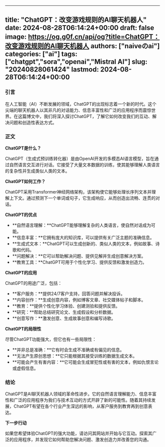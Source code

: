 
---
title: "ChatGPT：改变游戏规则的AI聊天机器人"
date: 2024-08-28T06:14:24+00:00
draft: false
image: https://og.g0f.cn/api/og?title=ChatGPT：改变游戏规则的AI聊天机器人
authors: ["naiveのai"]
categories: ["ai"]
tags: ["chatgpt","sora","openai","Mistral AI"]
slug: "20240828061424"
lastmod: 2024-08-28T06:14:24+00:00
---
### 引言

在人工智能（AI）不断发展的领域，ChatGPT的出现标志着一个新的时代。这个尖端的聊天机器人以其非凡的对话能力、信息丰富性和广泛的应用程序而震惊世界。在这篇博文中，我们将深入探讨ChatGPT，了解它如何改变我们的互动、解决问题和创造性表达方式。

### 正文

**ChatGPT是什么？**

ChatGPT（生成式预训练转化器）是由OpenAI开发的多模态AI语言模型，旨在通过自然语言交互进行对话。它接受了大量文本数据的训练，使其能够理解人类语言的复杂性并生成类似人类的文本。

**ChatGPT如何工作？**

ChatGPT采用Transformer神经网络架构，该架构使它能够处理长序列文本并理解上下文。通过预测下一个单词或句子，它生成响应，从而创造出流畅、连贯的对话。

**ChatGPT的优点**

* **自然语言理解：**ChatGPT能够理解复杂的人类语言，使自然对话成为可能。
* **信息丰富：**它拥有庞大的知识库，可以提供有关广泛主题的准确信息。
* **生成式文本：**ChatGPT可以生成创新的、类似人类的文本，例如故事、诗歌和代码。
* **问题解决：**它可以帮助解决问题、提供见解并生成创意解决方案。
* **教育工具：**ChatGPT可用于个性化学习、提供反馈和激发创造力。

**ChatGPT的应用**

ChatGPT的用途广泛，包括：

* **客户服务：**提供24/7客户支持，回答问题并解决投诉。
* **内容创作：**生成创意内容，例如博客文章、社交媒体帖子和脚本。
* **教育：**提供个性化学习体验、创建测验和提供反馈。
* **研究：**帮助总结研究论文、生成假设和分析数据。
* **创意写作：**激发创意、生成故事创意和编写诗歌。

**ChatGPT的局限性**

尽管ChatGPT功能强大，但它也有一些局限性：

* **并非总是准确：**它有时会生成不准确或有偏见的信息。
* **无法产生原创思想：**它只能根据其接受训练的数据生成文本。
* **可能会产生有害内容：**它可能会生成冒犯性或有害的文本，例如仇恨言论或虚假信息。

### 结论

ChatGPT是AI聊天机器人领域的革命性进步。它的自然语言理解能力、信息丰富性和广泛的应用程序为我们与技术互动的方式开辟了新的可能性。随着其持续发展，ChatGPT有望在各个行业产生深远的影响，从客户服务到教育再到创意表达。

**下一步行动**

如果您希望体验ChatGPT的强大功能，请访问其网站并开始与它互动。探索其广泛的应用程序，并发现它如何帮助您解决问题、激发创造力并改善您的沟通。